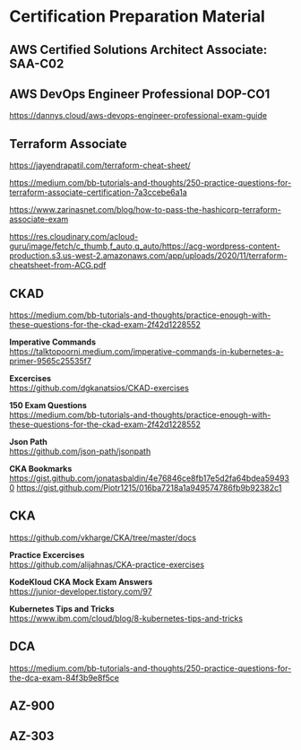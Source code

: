 
# Certification Preparation Material

## AWS Certified Solutions Architect Associate: SAA-C02 

## AWS DevOps Engineer Professional DOP-CO1
https://dannys.cloud/aws-devops-engineer-professional-exam-guide

## Terraform Associate 
https://jayendrapatil.com/terraform-cheat-sheet/<br/>

https://medium.com/bb-tutorials-and-thoughts/250-practice-questions-for-terraform-associate-certification-7a3ccebe6a1a<br/>

https://www.zarinasnet.com/blog/how-to-pass-the-hashicorp-terraform-associate-exam<br/>

https://res.cloudinary.com/acloud-guru/image/fetch/c_thumb,f_auto,q_auto/https://acg-wordpress-content-production.s3.us-west-2.amazonaws.com/app/uploads/2020/11/terraform-cheatsheet-from-ACG.pdf<br/>


## CKAD
https://medium.com/bb-tutorials-and-thoughts/practice-enough-with-these-questions-for-the-ckad-exam-2f42d1228552

**Imperative Commands**<br/>
https://talktopoorni.medium.com/imperative-commands-in-kubernetes-a-primer-9565c25535f7

**Excercises**<br/>
https://github.com/dgkanatsios/CKAD-exercises

**150 Exam Questions**<br/>
https://medium.com/bb-tutorials-and-thoughts/practice-enough-with-these-questions-for-the-ckad-exam-2f42d1228552

**Json Path**<br/>
https://github.com/json-path/jsonpath

**CKA Bookmarks**<br/>
https://gist.github.com/jonatasbaldin/4e76846ce8fb17e5d2fa64bdea594930
https://gist.github.com/Piotr1215/016ba7218a1a949574786fb9b92382c1

## CKA
https://github.com/vkharge/CKA/tree/master/docs

**Practice Excercises**<br/>
https://github.com/alijahnas/CKA-practice-exercises

**KodeKloud CKA Mock Exam Answers**<br/>
https://junior-developer.tistory.com/97<br/>

**Kubernetes Tips and Tricks**<br/>
https://www.ibm.com/cloud/blog/8-kubernetes-tips-and-tricks

## DCA

https://medium.com/bb-tutorials-and-thoughts/250-practice-questions-for-the-dca-exam-84f3b9e8f5ce

## AZ-900


## AZ-303

